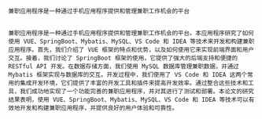     兼职应用程序是一种通过手机应用程序提供和管理兼职工作机会的平台


    兼职应用程序是一种通过手机应用程序提供和管理兼职工作机会的平台。本应用程序研究了如何使用 VUE、SpringBoot、Mybatis、MySQL、VS Code 和 IDEA 等技术来开发和构建兼职应用程序。首先，我们介绍了 VUE 框架的特点和优势，以及如何使用它来实现前端界面和用户交互。接着，我们讨论了 SpringBoot 框架的使用，它提供了强大的后端支持和便捷的 RESTful API 开发。在数据存储方面，我们使用 MySQL 数据库管理兼职数据，并通过 Mybatis 框架实现与数据库的交互。开发过程中，我们使用了 VS Code 和 IDEA 这两个常用的集成开发环境，它们提供了丰富的开发工具和插件来提高开发效率。通过整合这些技术和工具，我们成功地实现了一个功能完善的兼职应用程序，并对其进行了测试和部署。本论文的研究结果表明，使用 VUE、SpringBoot、Mybatis、MySQL、VS Code 和 IDEA 等技术可以有效地开发和构建兼职应用程序，并提供良好的用户体验和可靠性。


